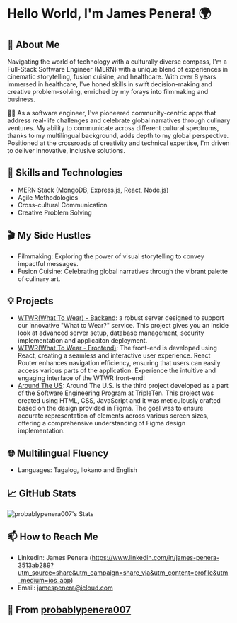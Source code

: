 # Hello World, I'm James Penera! 🌍

## 🌟 About Me
Navigating the world of technology with a culturally diverse compass, I'm a Full-Stack Software Engineer (MERN) with a unique blend of experiences in cinematic storytelling, fusion cuisine, and healthcare. With over 8 years immersed in healthcare, I've honed skills in swift decision-making and creative problem-solving, enriched by my forays into filmmaking and business.

👨‍💻 As a software engineer, I've pioneered community-centric apps that address real-life challenges and celebrate global narratives through culinary ventures. My ability to communicate across different cultural spectrums, thanks to my multilingual background, adds depth to my global perspective. Positioned at the crossroads of creativity and technical expertise, I'm driven to deliver innovative, inclusive solutions.

## 🚀 Skills and Technologies
- MERN Stack (MongoDB, Express.js, React, Node.js)
- Agile Methodologies
- Cross-cultural Communication
- Creative Problem Solving

## 🎬 My Side Hustles
- Filmmaking: Exploring the power of visual storytelling to convey impactful messages.
- Fusion Cuisine: Celebrating global narratives through the vibrant palette of culinary art.

## 💡 Projects
- [WTWR(What To Wear) - Backend](https://github.com/probablypenera007/se_project_express): a robust server designed to support our innovative "What to Wear?" service. This project gives you an inside look at advanced server setup, database management, security implementation and applicaiton deployment.
- [WTWR(What To Wear - Frontend)](https://github.com/probablypenera007/se_project_react): The front-end is developed using React, creating a seamless and interactive user experience. React Router enhances navigation efficiency, ensuring that users can easily access various parts of the application. Experience the intuitive and engaging interface of the WTWR front-end!
- [Around The US](https://github.com/probablypenera007/se_project_aroundtheus): Around The U.S. is the third project developed as a part of the Software Engineering Program at TripleTen. This project was created using HTML, CSS, JavaScript and it was meticulously crafted based on the design provided in Figma. The goal was to ensure accurate representation of elements across various screen sizes, offering a comprehensive understanding of Figma design implementation.

## 🌐 Multilingual Fluency
- Languages: Tagalog, Ilokano and English

## 📈 GitHub Stats
![probablypenera007's Stats](https://github-readme-stats.vercel.app/api?username=probablypenera007&theme=vue-dark&show_icons=true&hide_border=true&count_private=true)

## 📫 How to Reach Me
- LinkedIn: James Penera (https://www.linkedin.com/in/james-penera-3513ab289?utm_source=share&utm_campaign=share_via&utm_content=profile&utm_medium=ios_app)
- Email: [jamespenera@icloud.com](mailto:jamespenera@icloud.com)

## 🌟 From [probablypenera007](https://github.com/probablypenera007)

<!---
probablypenera007/probablypenera007 is a ✨ special ✨ repository because its `README.md` (this file) appears on your GitHub profile.
You can click the Preview link to take a look at your changes.
--->
